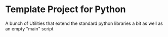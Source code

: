# Template Project for Python

A bunch of Utilities that extend the standard python libraries a bit
as well as an empty "main" script
